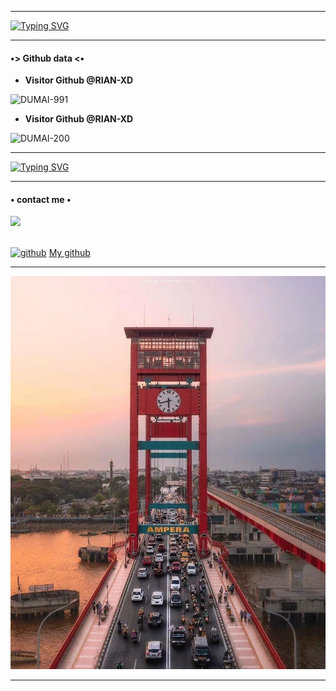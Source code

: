 ____

[![Typing SVG](https://readme-typing-svg.herokuapp.com?font=Koulen&size=25&duration=10000&color=F70000&center=true&vCenter=true&multiline=true&width=600&lines=Selamat+Datang%2C+Jangan+Lupa+DiFollow+My+GitHub%F0%9F%98%87%F0%9F%98%87)](https://git.io/typing-svg)

____

#### •> Github data <•

>

* **Visitor Github @RIAN-XD**

![DUMAI-991](https://komarev.com/ghpvc/?username=RIAN-XD&color=blue)

* **Visitor Github @RIAN-XD**

![DUMAI-200](https://komarev.com/ghpvc/?username=RIAN-XD&color=red)

>

____

[![Typing SVG](https://readme-typing-svg.herokuapp.com?font=Koulen&size=25&duration=10000&color=F70000&center=true&vCenter=true&multiline=true&width=600&lines=Rian+x+nano+•+Ilham+rk%F0%9F%98%87%F0%9F%98%87)](https://git.io/typing-svg)



____

#### • contact me •

[![](https://img.shields.io/badge/Whatsapp-CHAT-red?logo=Whatsapp&logoColor=Brightgreen&labelColor=white)](https://wa.me/6285874085305?text=Asalamualaikum+bang) <br><br>

[<img src='https://cdn.jsdelivr.net/npm/simple-icons@3.0.1/icons/github.svg' alt='github' height='40'>](https://github.com/RIAN-XD) <a href="https://github.com/RIAN-XD">My github</a>  

____

![i.jpeg](https://github.com/RIAN-XD/RIAN-XD/blob/05a91ec6aebee208c08ae3fa046b0277fd96083c/i.jpeg)

____









